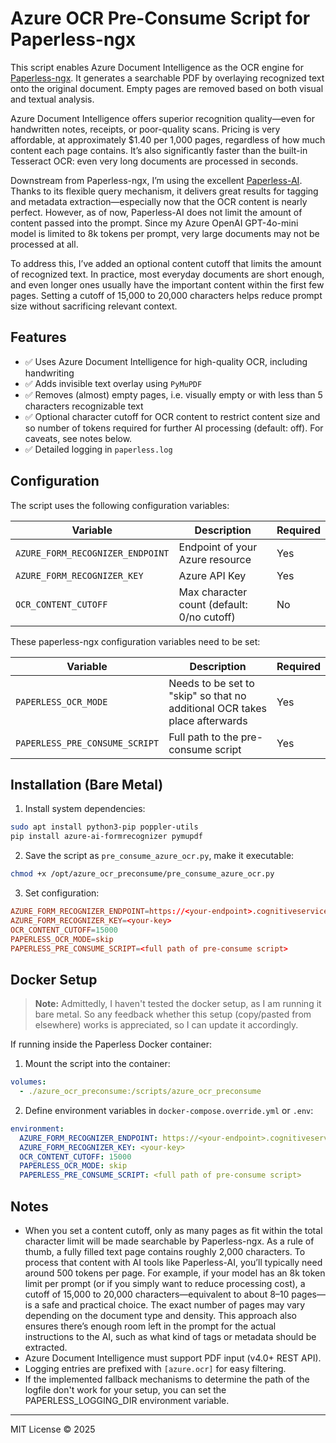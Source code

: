 # Azure OCR Pre-Consume Script for Paperless-ngx

This script enables Azure Document Intelligence as the OCR engine for [Paperless-ngx](https://github.com/paperless-ngx/paperless-ngx). It generates a searchable PDF by overlaying recognized text onto the original document. Empty pages are removed based on both visual and textual analysis.

Azure Document Intelligence offers superior recognition quality—even for handwritten notes, receipts, or poor-quality scans. Pricing is very affordable, at approximately $1.40 per 1,000 pages, regardless of how much content each page contains. It’s also significantly faster than the built-in Tesseract OCR: even very long documents are processed in seconds.

Downstream from Paperless-ngx, I’m using the excellent [Paperless-AI](https://github.com/clusterzx/paperless-ai). Thanks to its flexible query mechanism, it delivers great results for tagging and metadata extraction—especially now that the OCR content is nearly perfect. However, as of now, Paperless-AI does not limit the amount of content passed into the prompt. Since my Azure OpenAI GPT-4o-mini model is limited to 8k tokens per prompt, very large documents may not be processed at all.

To address this, I’ve added an optional content cutoff that limits the amount of recognized text. In practice, most everyday documents are short enough, and even longer ones usually have the important content within the first few pages. Setting a cutoff of 15,000 to 20,000 characters helps reduce prompt size without sacrificing relevant context.

## Features

- ✅ Uses Azure Document Intelligence for high-quality OCR, including handwriting
- ✅ Adds invisible text overlay using `PyMuPDF`
- ✅ Removes (almost) empty pages, i.e. visually empty or with less than 5 characters recognizable text
- ✅ Optional character cutoff for OCR content to restrict content size and so number of tokens required for further AI processing (default: off). For caveats, see notes below.
- ✅ Detailed logging in `paperless.log`

## Configuration

The script uses the following configuration variables:

| Variable                       | Description                                 | Required |
|--------------------------------|---------------------------------------------|----------|
| `AZURE_FORM_RECOGNIZER_ENDPOINT` | Endpoint of your Azure resource             | Yes      |
| `AZURE_FORM_RECOGNIZER_KEY`      | Azure API Key                               | Yes      |
| `OCR_CONTENT_CUTOFF`             | Max character count (default: 0/no cutoff) | No   |

These paperless-ngx configuration variables need to be set:

| Variable                       | Description                                 | Required |
|--------------------------------|---------------------------------------------|----------|
| `PAPERLESS_OCR_MODE`             | Needs to be set to "skip" so that no additional OCR takes place afterwards | Yes   |
| `PAPERLESS_PRE_CONSUME_SCRIPT`   | Full path to the pre-consume script | Yes   |

## Installation (Bare Metal)

1. Install system dependencies:

```bash
sudo apt install python3-pip poppler-utils
pip install azure-ai-formrecognizer pymupdf
```

2. Save the script as `pre_consume_azure_ocr.py`, make it executable:

```bash
chmod +x /opt/azure_ocr_preconsume/pre_consume_azure_ocr.py
```

3. Set configuration:

```paperless.conf
AZURE_FORM_RECOGNIZER_ENDPOINT=https://<your-endpoint>.cognitiveservices.azure.com/
AZURE_FORM_RECOGNIZER_KEY=<your-key>
OCR_CONTENT_CUTOFF=15000
PAPERLESS_OCR_MODE=skip
PAPERLESS_PRE_CONSUME_SCRIPT=<full path of pre-consume script>
```

## Docker Setup

> **Note:** Admittedly, I haven't tested the docker setup, as I am running it bare metal. So any feedback whether this setup (copy/pasted from elsewhere) works is appreciated, so I can update it accordingly.

If running inside the Paperless Docker container:

1. Mount the script into the container:

```yaml
volumes:
  - ./azure_ocr_preconsume:/scripts/azure_ocr_preconsume
```

2. Define environment variables in `docker-compose.override.yml` or `.env`:

```yaml
environment:
  AZURE_FORM_RECOGNIZER_ENDPOINT: https://<your-endpoint>.cognitiveservices.azure.com/
  AZURE_FORM_RECOGNIZER_KEY: <your-key>
  OCR_CONTENT_CUTOFF: 15000
  PAPERLESS_OCR_MODE: skip
  PAPERLESS_PRE_CONSUME_SCRIPT: <full path of pre-consume script>
```

## Notes

- When you set a content cutoff, only as many pages as fit within the total character limit will be made searchable by Paperless-ngx. As a rule of thumb, a fully filled text page contains roughly 2,000 characters. To process that content with AI tools like Paperless-AI, you’ll typically need around 500 tokens per page. For example, if your model has an 8k token limit per prompt (or if you simply want to reduce processing cost), a cutoff of 15,000 to 20,000 characters—equivalent to about 8–10 pages—is a safe and practical choice. The exact number of pages may vary depending on the document type and density. This approach also ensures there’s enough room left in the prompt for the actual instructions to the AI, such as what kind of tags or metadata should be extracted.
- Azure Document Intelligence must support PDF input (v4.0+ REST API).
- Logging entries are prefixed with `[azure.ocr]` for easy filtering.
- If the implemented fallback mechanisms to determine the path of the logfile don't work for your setup, you can set the PAPERLESS_LOGGING_DIR environment variable.

---

MIT License © 2025


